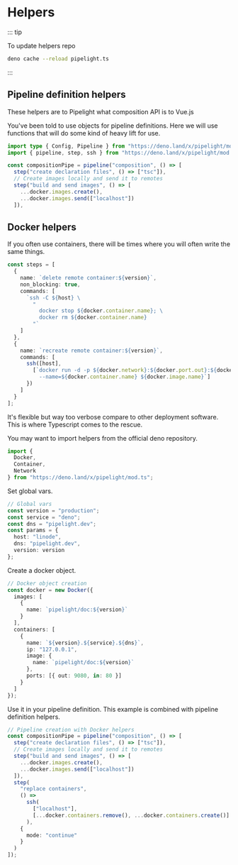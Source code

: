 # Helpers <Badge type="warning" text="beta" />

::: tip

To update helpers repo

```sh
deno cache --reload pipelight.ts
```

:::

## Pipeline definition helpers

These helpers are to Pipelight what composition API is to Vue.js

You've been told to use objects for pipeline definitions.
Here we will use functions that will do some kind of heavy lift for use.

```ts
import type { Config, Pipeline } from "https://deno.land/x/pipelight/mod.ts";
import { pipeline, step, ssh } from "https://deno.land/x/pipelight/mod.ts";
```

```ts
const compositionPipe = pipeline("composition", () => [
  step("create declaration files", () => ["tsc"]),
  // Create images locally and send it to remotes
  step("build and send images", () => [
    ...docker.images.create(),
    ...docker.images.send(["localhost"])
  ]),
```

## Docker helpers

If you often use containers, there will be times where you will often write the same things.

```ts
const steps = [
  {
    name: `delete remote container:${version}`,
    non_blocking: true,
    commands: [
      `ssh -C ${host} \
        "
          docker stop ${docker.container.name}; \
          docker rm ${docker.container.name}
        "`
    ]
  },
  {
    name: `recreate remote container:${version}`,
    commands: [
      ssh([host],
        [`docker run -d -p ${docker.network}:${docker.port.out}:${docker.port.in} \
          --name=${docker.container.name} ${docker.image.name}`]
      })
    ]
  }
];
```

It's flexible but way too verbose compare to other deployment software.
This is where Typescript comes to the rescue.

You may want to import helpers from the official deno repository.

```ts
import {
  Docker,
  Container,
  Network
} from "https://deno.land/x/pipelight/mod.ts";
```

Set global vars.

```ts
// Global vars
const version = "production";
const service = "deno";
const dns = "pipelight.dev";
const params = {
  host: "linode",
  dns: "pipelight.dev",
  version: version
};
```

Create a docker object.

```ts
// Docker object creation
const docker = new Docker({
  images: [
    {
      name: `pipelight/doc:${version}`
    }
  ],
  containers: [
    {
      name: `${version}.${service}.${dns}`,
      ip: "127.0.0.1",
      image: {
        name: `pipelight/doc:${version}`
      },
      ports: [{ out: 9080, in: 80 }]
    }
  ]
});
```

Use it in your pipeline definition.
This example is combined with pipeline definition helpers.

```ts
// Pipeline creation with Docker helpers
const compositionPipe = pipeline("composition", () => [
  step("create declaration files", () => ["tsc"]),
  // Create images locally and send it to remotes
  step("build and send images", () => [
    ...docker.images.create(),
    ...docker.images.send(["localhost"])
  ]),
  step(
    "replace containers",
    () =>
      ssh(
        ["localhost"],
        [...docker.containers.remove(), ...docker.containers.create()]
      ),
    {
      mode: "continue"
    }
  )
]);
```
